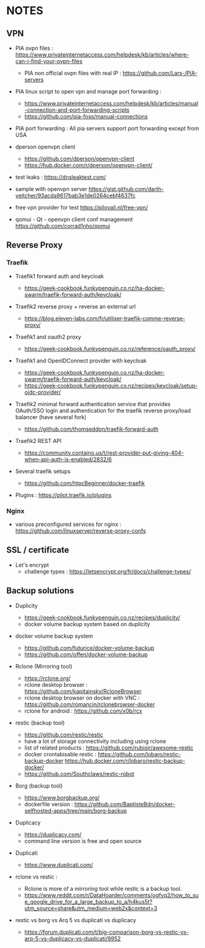 # NOTES



## VPN

* PIA ovpn files : https://www.privateinternetaccess.com/helpdesk/kb/articles/where-can-i-find-your-ovpn-files
    * PIA non official ovpn files with real IP : https://github.com/Lars-/PIA-servers
* PIA linux script to open vpn and manage port forwarding : 
    * https://www.privateinternetaccess.com/helpdesk/kb/articles/manual-connection-and-port-forwarding-scripts
    * https://github.com/pia-foss/manual-connections
* PIA port forwarding : All pia servers support port forwarding except from USA

* dperson openvpn client
    * https://github.com/dperson/openvpn-client
    * https://hub.docker.com/r/dperson/openvpn-client/

* test leaks : https://dnsleaktest.com/
* sample with openvpn server https://gist.github.com/darth-veitcher/93acda9617bab3e1de0264cebf4637fc
* free vpn provider for test https://pilovali.nl/free-vpn/
* qomui - Qt - openvpn client conf management  https://github.com/corrad1nho/qomui

## Reverse Proxy

### Traefik

* Traefik1 forward auth and keycloak 
    * https://geek-cookbook.funkypenguin.co.nz/ha-docker-swarm/traefik-forward-auth/keycloak/
* Traefik2 reverse proxy + reverse an external url
    * https://blog.eleven-labs.com/fr/utiliser-traefik-comme-reverse-proxy/
* Traefik1 and oauth2 proxy 
    * https://geek-cookbook.funkypenguin.co.nz/reference/oauth_proxy/
* Traefik1 and OpenIDConnect provider with keycloak 
    * https://geek-cookbook.funkypenguin.co.nz/ha-docker-swarm/traefik-forward-auth/keycloak/
    * https://geek-cookbook.funkypenguin.co.nz/recipes/keycloak/setup-oidc-provider/
* Traefik2 minimal forward authentication service that provides OAuth/SSO login and authentication for the traefik reverse proxy/load balancer (have several fork)
    * https://github.com/thomseddon/traefik-forward-auth
* Traefik2 REST API
    * https://community.containo.us/t/rest-provider-put-giving-404-when-api-auth-is-enabled/2832/6

* Several traefik setups
    * https://github.com/htpcBeginner/docker-traefik

* Plugins : https://pilot.traefik.io/plugins

### Nginx

* various preconfigured services for nginx : https://github.com/linuxserver/reverse-proxy-confs

## SSL / certificate

* Let's encrypt
    * challenge types : https://letsencrypt.org/fr/docs/challenge-types/


## Backup solutions

* Duplicity
    * https://geek-cookbook.funkypenguin.co.nz/recipes/duplicity/
    * docker volume backup system based on duplicity

* docker volume backup system
    * https://github.com/futurice/docker-volume-backup
    * https://github.com/offen/docker-volume-backup

* Rclone (Mirroring tool)
    * https://rclone.org/ 
    * rclone desktop browser : https://github.com/kapitainsky/RcloneBrowser
    * rclone desktop browser on docker with VNC : https://github.com/romancin/rclonebrowser-docker
    * rclone for android : https://github.com/x0b/rcx

* restic (backup tool)
    * https://github.com/restic/restic
    * have a lot of storage connectivity including using rclone
    * list of related products : https://github.com/rubiojr/awesome-restic
    * docker crontabisable restic : https://github.com/lobaro/restic-backup-docker https://hub.docker.com/r/lobaro/restic-backup-docker/
    * https://github.com/Southclaws/restic-robot

* Borg (backup tool)
    * https://www.borgbackup.org/
    * dockerfile version : https://github.com/BaptisteBdn/docker-selfhosted-apps/tree/main/borg-backup

* Duplicacy
    * https://duplicacy.com/
    * command line version is free and open source

* Duplicati
    * https://www.duplicati.com/

* rclone vs restic : 
    * Rclone is more of a mirroring tool while restic is a backup tool.
    * https://www.reddit.com/r/DataHoarder/comments/ogfyq2/how_to_sue_google_drive_for_a_large_backup_to_a/h4kus5t?utm_source=share&utm_medium=web2x&context=3

* restic vs borg vs Arq 5 vs duplicati vs duplicacy
    * https://forum.duplicati.com/t/big-comparison-borg-vs-restic-vs-arq-5-vs-duplicacy-vs-duplicati/9952
